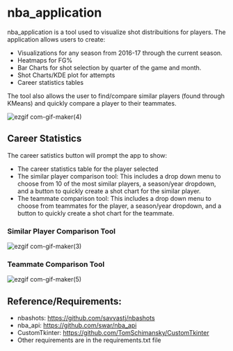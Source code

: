 # nba_application 

nba_application is a tool used to visualize shot distribuitions for players. The application allows users to create:

- Visualizations for any season from 2016-17 through the current season.
- Heatmaps for FG%
- Bar Charts for shot selection by quarter of the game and month.
- Shot Charts/KDE plot for attempts
- Career statistics tables

The tool also allows the user to find/compare similar players (found through KMeans) and quickly compare a player to their teammates.

![ezgif com-gif-maker(4)](https://user-images.githubusercontent.com/101416331/202031080-6759066d-6252-4519-bca5-931e64d41aae.gif)


## Career Statistics 
The career satistics button will prompt the app to show:
- The career statistics table for the player selected
- The similar player comparison tool: This includes a drop down menu to choose from 10 of the most similar players, a season/year dropdown, and a button to quickly create a shot chart for the similar player.
- The teammate comparison tool: This includes a drop down menu to choose from teammates for the player, a season/year dropdown, and a button to quickly create a shot chart for the teammate.

### Similar Player Comparison Tool
![ezgif com-gif-maker(3)](https://user-images.githubusercontent.com/101416331/202030267-67d038a3-5025-4bca-9afe-260ee5de6f44.gif)

### Teammate Comparison Tool
![ezgif com-gif-maker(5)](https://user-images.githubusercontent.com/101416331/202032771-1dddfc2b-f560-4e28-a2e0-6032a7ea0641.gif)



## Reference/Requirements:
- nbashots: https://github.com/savvastj/nbashots 
- nba_api: https://github.com/swar/nba_api
- CustomTkinter: https://github.com/TomSchimansky/CustomTkinter
- Other requirements are in the requirements.txt file
